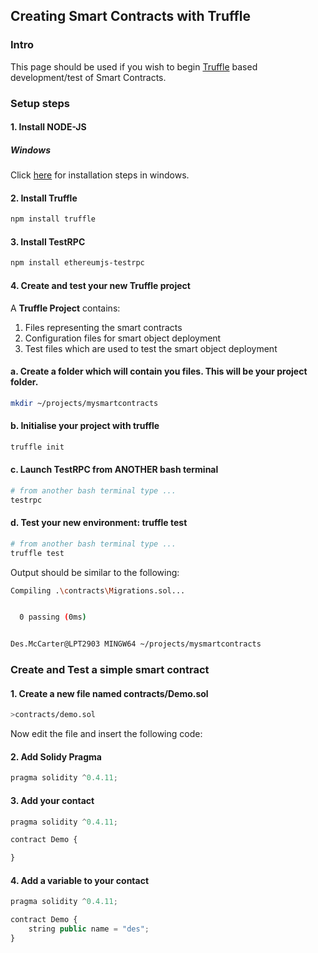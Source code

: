 ## Creating Smart Contracts with Truffle

### Intro

This page should be used if you wish to begin [Truffle](https://truffleframework.com/) based development/test of Smart Contracts.

### Setup steps

#### 1. Install NODE-JS

##### Windows

Click [here](https://www.wikihow.com/Install-Node.Js-on-Windows) for installation steps in windows.


#### 2. Install Truffle

```bash
npm install truffle
```

#### 3. Install TestRPC

```bash
npm install ethereumjs-testrpc
```

#### 4. Create and test your new Truffle project

A **Truffle Project** contains:

1. Files representing the smart contracts
2. Configuration files for smart object deployment
3. Test files which are used to test the smart object deployment

#### a. Create a folder which will contain you files. This will be your project folder.

```bash
mkdir ~/projects/mysmartcontracts
```

#### b. Initialise your project with truffle

```bash
truffle init
```
#### c. Launch TestRPC from ANOTHER bash terminal

```bash
# from another bash terminal type ...
testrpc
```
#### d. Test your new environment: truffle test

```bash
# from another bash terminal type ...
truffle test
```

Output should be similar to the following:

```bash
Compiling .\contracts\Migrations.sol...


  0 passing (0ms)


Des.McCarter@LPT2903 MINGW64 ~/projects/mysmartcontracts
```

### Create and Test a simple smart contract


#### 1. Create a new file named contracts/Demo.sol

```bash
>contracts/demo.sol
```

Now edit the file and insert the following code:

#### 2. Add Solidy Pragma

```javascript
pragma solidity ^0.4.11;
```

#### 3. Add your contact

```javascript
pragma solidity ^0.4.11;

contract Demo {

}
```

#### 4. Add a variable to your contact

```javascript
pragma solidity ^0.4.11;

contract Demo {
	string public name = "des";
}
```


